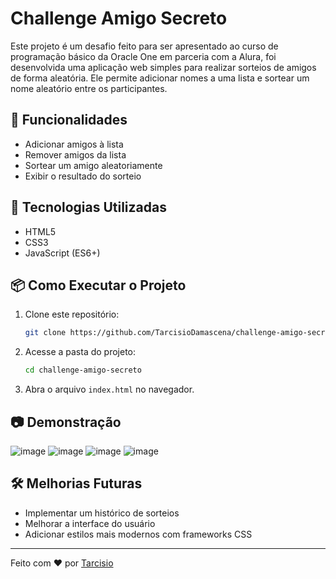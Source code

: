 # Challenge Amigo Secreto

Este projeto é um desafio feito para ser apresentado ao curso de programação básico da Oracle One em parceria com a Alura, foi desenvolvida uma aplicação web simples para realizar sorteios de amigos de forma aleatória. Ele permite adicionar nomes a uma lista e sortear um nome aleatório entre os participantes.

## 📌 Funcionalidades

- Adicionar amigos à lista
- Remover amigos da lista
- Sortear um amigo aleatoriamente
- Exibir o resultado do sorteio

## 🚀 Tecnologias Utilizadas

- HTML5
- CSS3
- JavaScript (ES6+)

## 📦 Como Executar o Projeto

1. Clone este repositório:
   ```sh
   git clone https://github.com/TarcisioDamascena/challenge-amigo-secreto.git
   ```
2. Acesse a pasta do projeto:
   ```sh
   cd challenge-amigo-secreto
   ```
3. Abra o arquivo `index.html` no navegador.

## 📷 Demonstração
![image](https://github.com/user-attachments/assets/c602d789-d241-467c-ad55-21cbab57c84c)
![image](https://github.com/user-attachments/assets/2ba99fd5-1f2a-4503-9286-f0a57db40b34)
![image](https://github.com/user-attachments/assets/ffbe5b48-5df0-4f64-b1ec-5ca30406d976)
![image](https://github.com/user-attachments/assets/30599a7b-a457-472c-93bc-5d5a3b4b0931)

## 🛠 Melhorias Futuras

- Implementar um histórico de sorteios
- Melhorar a interface do usuário
- Adicionar estilos mais modernos com frameworks CSS

---

Feito com ❤️ por [Tarcisio](https://github.com/TarcisioDamascena)

